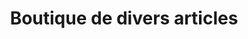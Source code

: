 ---
title: "Boutique de divers articles"
url: /songoya-marche/boutique-de-divers-articles/
shop: Lebensmittel
---